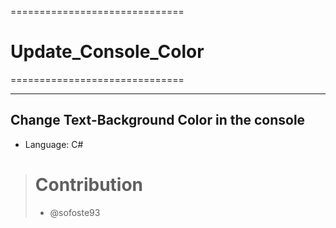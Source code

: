 ==============================
# Update_Console_Color
==============================

-------------------------------------------
Change Text-Background Color in the console
-------------------------------------------

- Language: C#

>
> # Contribution
>
> - @sofoste93
>
